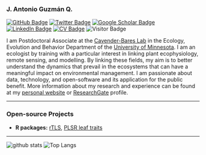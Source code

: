 ### J. Antonio Guzmán Q.

[![GitHub Badge](https://img.shields.io/github/followers/Antguz?style=social)](https://github.com/Antguz?tab=followers)
[![Twitter Badge](https://img.shields.io/twitter/follow/AntonioGuzman06?style=social)](https://twitter.com/AntonioGuzman06)
[![Google Scholar Badge](https://img.shields.io/badge/Google-Scholar-lightgrey)](https://scholar.google.es/citations?user=Ev3ofxwAAAAJ&hl=es)
[![LinkedIn Badge](https://img.shields.io/badge/My-LinkedIn-blue)](https://www.linkedin.com/in/jantonioguzman)
[![CV Badge](https://img.shields.io/badge/My-CV-critical)](https://drive.google.com/file/d/1JfjoTqvgGL8OM3beOXqKBFMcL8rSGoA6/view?usp=sharing)
![Visitor Badge](https://visitor-badge.laobi.icu/badge?page_id=Antguz.Antguz)

I am Postdoctoral Associate at the [Cavender-Bares Lab](https://cbs.umn.edu/cavender-bares-lab/home) in the Ecology, Evolution and Behavior Department of the [University of Minnesota](https://cbs.umn.edu/academics/departments/eeb). I am an ecologist by training with a particular interest in linking plant ecophysiology, remote sensing, and modelling. By linking these fields, my aim is to better understand the dynamics that prevail in the ecosystems that can have a meaningful impact on environmental management. I am passionate about data, technology, and open-software and its application for the public benefit. More information about my research and experience can be found at my [personal website](https://www.jaguzmanq.com) or [ResearchGate](https://www.researchgate.net/profile/J-Antonio-Guzman-Q) profile.

---

### Open-source Projects

- **R packages:** [rTLS](https://github.com/Antguz/rTLS), [PLSR leaf traits](https://github.com/Antguz/PLSR_leaf-traits)

---

![github stats](https://github-readme-stats.vercel.app/api?username=Antguz&show_icons=true)
![Top Langs](https://github-readme-stats.vercel.app/api/top-langs/?username=Antguz&langs_count=3&hide=javascript,go,html,css,tex)
